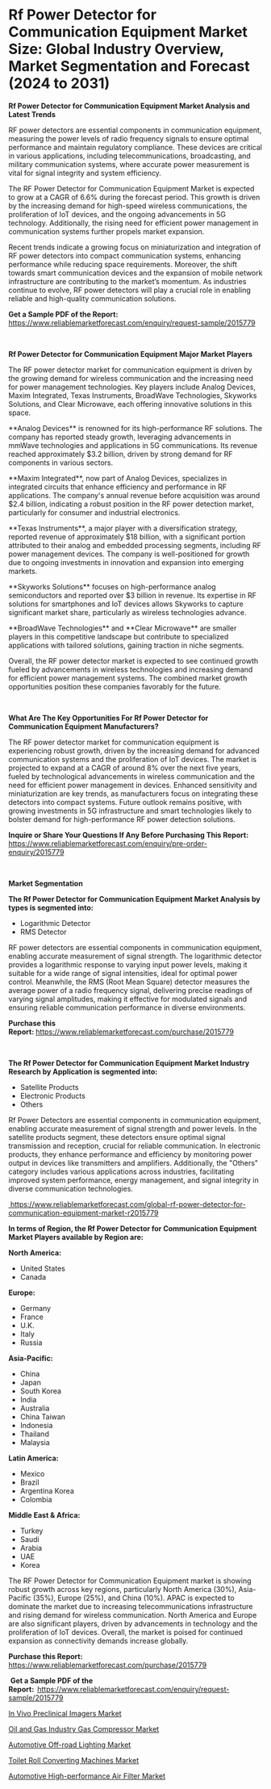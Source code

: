 <p><h1>Rf Power Detector for Communication Equipment Market Size: Global Industry Overview, Market Segmentation and Forecast (2024 to 2031)</h1></p><p><strong>Rf Power Detector for Communication Equipment Market Analysis and Latest Trends</strong></p>
<p><p>RF power detectors are essential components in communication equipment, measuring the power levels of radio frequency signals to ensure optimal performance and maintain regulatory compliance. These devices are critical in various applications, including telecommunications, broadcasting, and military communication systems, where accurate power measurement is vital for signal integrity and system efficiency.</p><p>The RF Power Detector for Communication Equipment Market is expected to grow at a CAGR of 6.6% during the forecast period. This growth is driven by the increasing demand for high-speed wireless communications, the proliferation of IoT devices, and the ongoing advancements in 5G technology. Additionally, the rising need for efficient power management in communication systems further propels market expansion.</p><p>Recent trends indicate a growing focus on miniaturization and integration of RF power detectors into compact communication systems, enhancing performance while reducing space requirements. Moreover, the shift towards smart communication devices and the expansion of mobile network infrastructure are contributing to the market’s momentum. As industries continue to evolve, RF power detectors will play a crucial role in enabling reliable and high-quality communication solutions.</p></p>
<p><strong>Get a Sample PDF of the Report:&nbsp;</strong> <a href="https://www.reliablemarketforecast.com/enquiry/request-sample/2015779?utm_campaign=1129&utm_medium=2&utm_source=Github&utm_content=ia&utm_term=27102024&utm_id=rf-power-detector-for-communication-equipment">https://www.reliablemarketforecast.com/enquiry/request-sample/2015779</a></p>
<p>&nbsp;</p>
<p><strong>Rf Power Detector for Communication Equipment Major Market Players</strong></p>
<p><p>The RF power detector market for communication equipment is driven by the growing demand for wireless communication and the increasing need for power management technologies. Key players include Analog Devices, Maxim Integrated, Texas Instruments, BroadWave Technologies, Skyworks Solutions, and Clear Microwave, each offering innovative solutions in this space.</p><p>**Analog Devices** is renowned for its high-performance RF solutions. The company has reported steady growth, leveraging advancements in mmWave technologies and applications in 5G communications. Its revenue reached approximately $3.2 billion, driven by strong demand for RF components in various sectors.</p><p>**Maxim Integrated**, now part of Analog Devices, specializes in integrated circuits that enhance efficiency and performance in RF applications. The company's annual revenue before acquisition was around $2.4 billion, indicating a robust position in the RF power detection market, particularly for consumer and industrial electronics.</p><p>**Texas Instruments**, a major player with a diversification strategy, reported revenue of approximately $18 billion, with a significant portion attributed to their analog and embedded processing segments, including RF power management devices. The company is well-positioned for growth due to ongoing investments in innovation and expansion into emerging markets.</p><p>**Skyworks Solutions** focuses on high-performance analog semiconductors and reported over $3 billion in revenue. Its expertise in RF solutions for smartphones and IoT devices allows Skyworks to capture significant market share, particularly as wireless technologies advance.</p><p>**BroadWave Technologies** and **Clear Microwave** are smaller players in this competitive landscape but contribute to specialized applications with tailored solutions, gaining traction in niche segments.</p><p>Overall, the RF power detector market is expected to see continued growth fueled by advancements in wireless technologies and increasing demand for efficient power management systems. The combined market growth opportunities position these companies favorably for the future.</p></p>
<p>&nbsp;</p>
<p><strong>What Are The Key Opportunities For Rf Power Detector for Communication Equipment Manufacturers?</strong></p>
<p><p>The RF power detector market for communication equipment is experiencing robust growth, driven by the increasing demand for advanced communication systems and the proliferation of IoT devices. The market is projected to expand at a CAGR of around 8% over the next five years, fueled by technological advancements in wireless communication and the need for efficient power management in devices. Enhanced sensitivity and miniaturization are key trends, as manufacturers focus on integrating these detectors into compact systems. Future outlook remains positive, with growing investments in 5G infrastructure and smart technologies likely to bolster demand for high-performance RF power detection solutions.</p></p>
<p><strong>Inquire or Share Your Questions If Any Before Purchasing This Report:</strong> <a href="https://www.reliablemarketforecast.com/enquiry/pre-order-enquiry/2015779?utm_campaign=1129&utm_medium=2&utm_source=Github&utm_content=ia&utm_term=27102024&utm_id=rf-power-detector-for-communication-equipment">https://www.reliablemarketforecast.com/enquiry/pre-order-enquiry/2015779</a></p>
<p>&nbsp;</p>
<p><strong>Market Segmentation</strong></p>
<p><strong>The Rf Power Detector for Communication Equipment Market Analysis by types is segmented into:</strong></p>
<p><ul><li>Logarithmic Detector</li><li>RMS Detector</li></ul></p>
<p><p>RF power detectors are essential components in communication equipment, enabling accurate measurement of signal strength. The logarithmic detector provides a logarithmic response to varying input power levels, making it suitable for a wide range of signal intensities, ideal for optimal power control. Meanwhile, the RMS (Root Mean Square) detector measures the average power of a radio frequency signal, delivering precise readings of varying signal amplitudes, making it effective for modulated signals and ensuring reliable communication performance in diverse environments.</p></p>
<p><strong>Purchase this Report:&nbsp;</strong><a href="https://www.reliablemarketforecast.com/purchase/2015779?utm_campaign=1129&utm_medium=2&utm_source=Github&utm_content=ia&utm_term=27102024&utm_id=rf-power-detector-for-communication-equipment">https://www.reliablemarketforecast.com/purchase/2015779</a></p>
<p>&nbsp;</p>
<p><strong>The Rf Power Detector for Communication Equipment Market Industry Research by Application is segmented into:</strong></p>
<p><ul><li>Satellite Products</li><li>Electronic Products</li><li>Others</li></ul></p>
<p><p>Rf Power Detectors are essential components in communication equipment, enabling accurate measurement of signal strength and power levels. In the satellite products segment, these detectors ensure optimal signal transmission and reception, crucial for reliable communication. In electronic products, they enhance performance and efficiency by monitoring power output in devices like transmitters and amplifiers. Additionally, the "Others" category includes various applications across industries, facilitating improved system performance, energy management, and signal integrity in diverse communication technologies.</p></p>
<p><a href="https://www.reliablemarketforecast.com/global-rf-power-detector-for-communication-equipment-market-r2015779?utm_campaign=1129&utm_medium=2&utm_source=Github&utm_content=ia&utm_term=27102024&utm_id=rf-power-detector-for-communication-equipment">&nbsp;https://www.reliablemarketforecast.com/global-rf-power-detector-for-communication-equipment-market-r2015779</a></p>
<p><strong>In terms of Region, the Rf Power Detector for Communication Equipment Market Players available by Region are:</strong></p>
<p>
    <p> <strong> North America: </strong>
        <ul>
            <li>United States</li>
            <li>Canada</li>
        </ul>
        </p> 
    <p> <strong> Europe: </strong>
        <ul>
            <li>Germany</li>
            <li>France</li>
            <li>U.K.</li>
            <li>Italy</li>
            <li>Russia</li>
        </ul>
        </p> 
    <p> <strong> Asia-Pacific: </strong>
        <ul>
            <li>China</li>
            <li>Japan</li>
            <li>South Korea</li>
            <li>India</li>
            <li>Australia</li>
            <li>China Taiwan</li>
            <li>Indonesia</li>
            <li>Thailand</li>
            <li>Malaysia</li>
        </ul>
        </p> 
    <p> <strong> Latin America: </strong>
        <ul>
            <li>Mexico</li>
            <li>Brazil</li>
            <li>Argentina Korea</li>
            <li>Colombia</li>
        </ul>
        </p> 
    <p> <strong> Middle East & Africa: </strong>
        <ul>
            <li>Turkey</li>
            <li>Saudi</li>
            <li>Arabia</li>
            <li>UAE</li>
            <li>Korea</li>
        </ul>
    </p>
    </p>
<p><p>The RF Power Detector for Communication Equipment market is showing robust growth across key regions, particularly North America (30%), Asia-Pacific (35%), Europe (25%), and China (10%). APAC is expected to dominate the market due to increasing telecommunications infrastructure and rising demand for wireless communication. North America and Europe are also significant players, driven by advancements in technology and the proliferation of IoT devices. Overall, the market is poised for continued expansion as connectivity demands increase globally.</p></p>
<p><strong>Purchase this Report: </strong><a href="https://www.reliablemarketforecast.com/purchase/2015779?utm_campaign=1129&utm_medium=2&utm_source=Github&utm_content=ia&utm_term=27102024&utm_id=rf-power-detector-for-communication-equipment">https://www.reliablemarketforecast.com/purchase/2015779</a></p>
<p>&nbsp;<strong>Get a Sample PDF of the Report:&nbsp;&nbsp;</strong><a href="https://www.reliablemarketforecast.com/enquiry/request-sample/2015779?utm_campaign=1129&utm_medium=2&utm_source=Github&utm_content=ia&utm_term=27102024&utm_id=rf-power-detector-for-communication-equipment">https://www.reliablemarketforecast.com/enquiry/request-sample/2015779</a></p>
<p><strong></strong></p>
<p><p><a href="https://github.com/ellenqyqdyches/Market-Research-Report-List-1/blob/main/in-vivo-preclinical-imagers-market.md?utm_campaign=1129&utm_medium=2&utm_source=Github&utm_content=ia&utm_term=27102024&utm_id=rf-power-detector-for-communication-equipment">In Vivo Preclinical Imagers Market</a></p><p><a href="https://issuu.com/reportprime-2/docs/oil-and-gas-industry-gas-compressor_47e2e4765b8dc0?utm_campaign=1129&utm_medium=2&utm_source=Github&utm_content=ia&utm_term=27102024&utm_id=rf-power-detector-for-communication-equipment">Oil and Gas Industry Gas Compressor Market</a></p><p><a href="https://www.linkedin.com/pulse/global-perspectives-automotive-off-road-lighting-market-trends-szdgc?utm_campaign=1129&utm_medium=2&utm_source=Github&utm_content=ia&utm_term=27102024&utm_id=rf-power-detector-for-communication-equipment">Automotive Off-road Lighting Market</a></p><p><a href="https://issuu.com/reportprime-2/docs/toilet-roll-converting-machines-mar_4e84006a7f5e5f?utm_campaign=1129&utm_medium=2&utm_source=Github&utm_content=ia&utm_term=27102024&utm_id=rf-power-detector-for-communication-equipment">Toilet Roll Converting Machines Market</a></p><p><a href="https://www.linkedin.com/pulse/automotive-high-performance-air-filter-market-size-xrnpc?utm_campaign=1129&utm_medium=2&utm_source=Github&utm_content=ia&utm_term=27102024&utm_id=rf-power-detector-for-communication-equipment">Automotive High-performance Air Filter Market</a></p></p>